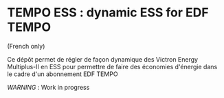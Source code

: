 # TEMPO ESS : dynamic ESS for EDF TEMPO

(French only)

Ce dépôt permet de régler de façon dynamique des Victron Energy Multiplus-II en ESS pour permettre de faire des économies d'énergie dans le cadre d'un abonnement EDF TEMPO

*WARNING* : Work in progress
